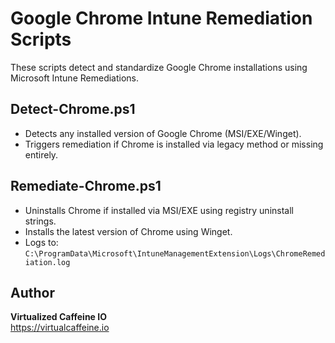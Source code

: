 # Google Chrome Intune Remediation Scripts

These scripts detect and standardize Google Chrome installations using Microsoft Intune Remediations.

## Detect-Chrome.ps1
- Detects any installed version of Google Chrome (MSI/EXE/Winget).
- Triggers remediation if Chrome is installed via legacy method or missing entirely.

## Remediate-Chrome.ps1
- Uninstalls Chrome if installed via MSI/EXE using registry uninstall strings.
- Installs the latest version of Chrome using Winget.
- Logs to: `C:\ProgramData\Microsoft\IntuneManagementExtension\Logs\ChromeRemediation.log`

## Author
**Virtualized Caffeine IO**  
https://virtualcaffeine.io
